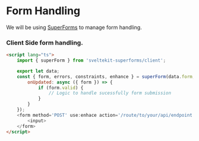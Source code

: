 # Form Handling

We will be using [SuperForms](https://superforms.rocks/) to manage form handling.

### Client Side form handling.
```html
<script lang="ts">
    import { superForm } from 'sveltekit-superforms/client';

    export let data;
    const { form, errors, constraints, enhance } = superForm(data.form, {
		onUpdated: async ({ form }) => {
			if (form.valid) {
				// Logic to handle sucessfully form submission
			}
		}
	});
    <form method='POST' use:enhace action='/route/to/your/api/endpoint'>
        <input>
    </form>
</script>
```